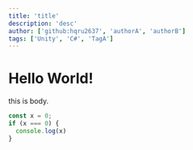 ```yaml
---
title: 'title'
description: 'desc'
author: ['github:hqru2637', 'authorA', 'authorB']
tags: ['Unity', 'C#', 'TagA']
---
```


# Hello World!
this is body.  

```js
const x = 0;
if (x === 0) {
  console.log(x)
}
```
